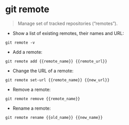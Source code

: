 # git remote

> Manage set of tracked repositories (“remotes”).

- Show a list of existing remotes, their names and URL:

`git remote -v`

- Add a remote:

`git remote add {{remote_name}} {{remote_url}}`

- Change the URL of a remote:

`git remote set-url {{remote_name}} {{new_url}}`

- Remove a remote:

`git remote remove {{remote_name}}`

- Rename a remote:

`git remote rename {{old_name}} {{new_name}}`
